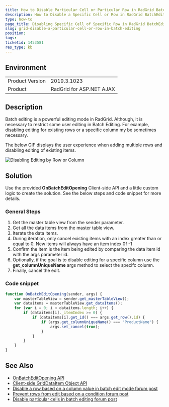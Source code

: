 ```yaml
---
title: How to Disable Particular Cell or Particular Row in RadGrid BatchEditing
description: How to Disable a Specific Cell or Row in RadGrid BatchEditing.
type: how-to
page_title: Disabling Specific Cell of Specific Row in RadGrid BatchEditing
slug: grid-disable-a-particular-cell-or-row-in-batch-editing
position: 
tags: 
ticketid: 1453581
res_type: kb
---
```


## Environment
<table>
	<tbody>
		<tr>
			<td>Product Version</td>
			<td>2019.3.1023</td>
		</tr>
		<tr>
			<td>Product</td>
			<td>RadGrid for ASP.NET AJAX</td>
		</tr>
	</tbody>
</table>


## Description

Batch editing is a powerful editing mode in RadGrid. Although, it is necessary to restrict some user editing in Batch Editing. For example, disabling editing for existing rows or a specific column my be sometimes necessary.

The below GIF displays the user experience when adding multiple rows and disabling editing of existing items.

![Disabling Editing by Row or Column](images/grid-disable_batchediting_for_existing_items.gif)

## Solution

Use the provided **OnBatchEditOpening** Client-side API and a little custom logic to create the solution. See the below steps and code snippet for more details.

### General Steps

1. Get the master table view from the sender parameter.
1. Get all the data items from the master table view.
1. Iterate the data items.
1. During iteration, only cancel existing items with an index greater than or equal to 0. New items will always have an item index 0f -1
1. Confirm the item is the item being edited by comparing the data item id with the args parameter id. 
1. Optionally, if the goal is to disable editing for a specific column use the **get_columnUniqueName** args method to select the specifc column.
1. Finally, cancel the edit.

### Code snippet

````JavaScript
function OnBatchEditOpening(sender, args) {
    var masterTableView = sender.get_masterTableView();
    var dataitems = masterTableView.get_dataItems();
    for (var i = 0; i < dataitems.length; i++) {
        if (dataitems[i]._itemIndex >= 0) {
            if (dataitems[i].get_id() === args.get_row().id) {
                if (args.get_columnUniqueName() === "ProductName") {
                    args.set_cancel(true);
                }
            }
        }
    }
}
````



## See Also

*	[OnBatchEditOpening API](https://docs.telerik.com/devtools/aspnet-ajax/controls/grid/client-side-programming/events/onbatcheditopening)
*	[Client-side GridDataItem Object API](https://docs.telerik.com/devtools/aspnet-ajax/controls/grid/client-side-programming/griddataitem-object/griddataitem-class-members)
*	[Disable a row based on a column value in batch edit mode forum post](https://www.telerik.com/forums/disable-a-row-based-on-column-value-in-batch-edit-mode)
*	[Prevent rows from edit based on a condition forum post](https://www.telerik.com/forums/radgrid-batchedit-prevent-rows-from-edit-based-on-acondition)
*	[Disable particular cells in batch editing forum post](https://www.telerik.com/forums/disable-particular-cells-in-batchedit-grid#UBXY4KYb-UKprr9vxTcKng)

